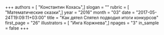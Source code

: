 +++
authors = [ "Константин Кохась",]
slogan = ""
rubric = [ "Математические сказки",]
year = "2016"
month = "03"
date = "2017-05-24T19:09:11+03:00"
title = "Как дятел Спятел подводил итоги конкурсов"
first_page = "26"
illustrators = [ "Инга Коржнева",]
npages = "3"
in_sample = false
+++
